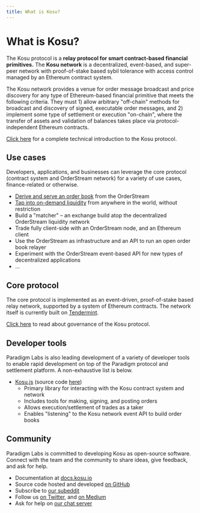 ```yaml
---
title: What is Kosu?
---
```


# What is Kosu?

The Kosu protocol is a **relay protocol for smart contract-based financial primitives.** The **Kosu network** is a decentralized, event-based, and super-peer network with proof-of-stake based sybil tolerance with access control managed by an Ethereum contract system.

The Kosu network provides a venue for order message broadcast and price discovery for any type of Ethereum-based financial primitive that meets the following criteria. They must 1) allow arbitrary "off-chain" methods for broadcast and discovery of signed, executable order messages, and 2) implement some type of settlement or execution "on-chain", where the transfer of assets and validation of balances takes place via protocol-independent Ethereum contracts.

[Click here](./overview/) for a complete technical introduction to the Kosu protocol.

## Use cases

Developers, applications, and businesses can leverage the core protocol (contract system and OrderStream network) for a variety of use cases, finance-related or otherwise.

-   [Derive and serve an order book](https://github.com/ParadigmFoundation/OrderStream-SRA) from the OrderStream
-   [Tap into on-demand liquidity](./overview/readme.md#protocol-design) from anywhere in the world, without restriction
-   Build a "matcher" – an exchange build atop the decentralized OrderStream liquidity network
-   Trade fully client-side with an OrderStream node, and an Ethereum client
-   Use the OrderStream as infrastructure and an API to run an open order book relayer
-   Experiment with the OrderStream event-based API for new types of decentralized applications
-   ...

## Core protocol

The core protocol is implemented as an event-driven, proof-of-stake based relay network, supported by a system of Ethereum contracts. The network itself is currently built on [Tendermint](https://tendermint.com/).

[Click here](./overview/governance.md) to read about governance of the Kosu protocol.

## Developer tools

Paradigm Labs is also leading development of a variety of developer tools to enable rapid development on top of the Paradigm protocol and settlement platform. A non-exhaustive list is below.

-   [Kosu.js](./kosu.js/) (source code [here](https://github.com/ParadigmFoundation/kosu-monorepo))
    -   Primary library for interacting with the Kosu contract system and network
    -   Includes tools for making, signing, and posting orders
    -   Allows execution/settlement of trades as a taker
    -   Enables "listening" to the Kosu network event API to build order books

## Community

Paradigm Labs is committed to developing Kosu as open-source software. Connect with the team and the community to share ideas, give feedback, and ask for help.

-   Documentation at [docs.kosu.io](https://docs.kosu.io)
-   Source code hosted and developed [on GitHub](https://github.com/ParadigmFoundation)
-   Subscribe to [our subeddit](https://reddit.com/r/ParadigmFoundation)
-   Follow us [on Twitter](https://twitter.com/paradigmfdn), and [on Medium](https://medium.com/paradigm-foundation)
-   Ask for help on [our chat server](https://chat.paradigm.market)
